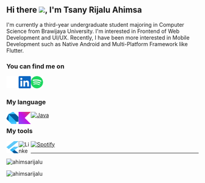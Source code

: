 ## Hi there <img src="https://media.giphy.com/media/hvRJCLFzcasrR4ia7z/giphy.gif" width="25px">, I'm Tsany Rijalu Ahimsa
I'm currently a third-year undergraduate student majoring in Computer Science from Brawijaya University. I'm interested in Frontend of Web Development and UI/UX. Recently, I have been more interested in Mobile Development such as Native Android and Multi-Platform Framework like Flutter.

### You can find me on
<p align="left">
  <a href="https://github.com/ahimsarijalu">
    <img align="left" alt="GitHub" height="32" width="32" src="assets/github.png">
  </a>
  <a href="https://www.linkedin.com/in/ahimsarijalu">
    <img align="left" alt="LinkedIn" height="32" width="32" src="assets/linkedin.svg">
  </a>
  <a href="https://open.spotify.com/user/mantapbre?si=d1479bb109b44b05">
    <img  alt="Spotify" height="32" width="32" src="assets/spotify.svg">
  </a>
<p/>

### My language
<p align="left">
  <a href="https://dart.dev/">
    <img align="left" alt="Dart" height="32" width="32" src="assets/dart.svg">
  </a>
  <a href="https://kotlinlang.org/">
    <img align="left" alt="Kotlin" height="32" width="32" src="assets/kotlin.svg">
  </a>
  <a href="https://www.java.com/">
    <img alt="Java" height="32" width="32" src="assets/javan.svg">
  </a>
<p/>

### My tools
<p align="left">
  <a href="https://flutter.dev/">
    <img align="left" alt="Flutter" height="32" width="32" src="assets/flutter.svg">
  </a>
  <a href="">
    <img align="left" alt="LinkedIn" height="32" width="32" src="https://raw.githubusercontent.com/peterthehan/peterthehan/master/assets/linkedin.svg">
  </a>
  <a href="">
    <img  alt="Spotify" height="32" width="32" src="https://raw.githubusercontent.com/peterthehan/peterthehan/master/assets/spotify.svg">
  </a>
<p/>
<hr/>

<p><a align="left" > <img src="https://github-readme-stats.vercel.app/api?username=ahimsarijalu&show_icons=true&layout=compact&theme=gotham" alt="ahimsarijalu" /></p>
<p><a align="left" > <img src="https://github-readme-stats.vercel.app/api/top-langs/?username=ahimsarijalu&layout=compact&theme=gotham" alt="ahimsarijalu" /></p>
